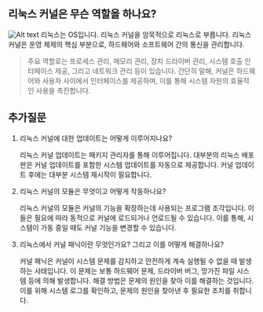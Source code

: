 ## 리눅스 커널은 무슨 역할을 하나요?
![Alt text](https://www.devkuma.com/docs/linux-kernel/process-kennel-devices.png)
리눅스는 OS입니다. 리눅스 커널을 암묵적으로 리눅스로 부릅니다.
리눅스 커널은 운영 체제의 핵심 부분으로, 하드웨어와 소프트웨어 간의 통신을 관리합니다. 
> 주요 역할로는 프로세스 관리, 메모리 관리, 장치 드라이버 관리, 시스템 호출 인터페이스 제공, 그리고 네트워크 관리 등이 있습니다. 간단히 말해, 커널은 하드웨어와 사용자 사이에서 인터페이스를 제공하며, 이를 통해 시스템 자원의 효율적인 사용을 촉진합니다.

## 추가질문
1. 리눅스 커널에 대한 업데이트는 어떻게 이루어지나요?

    리눅스 커널 업데이트는 패키지 관리자를 통해 이루어집니다. 대부분의 리눅스 배포판은 커널 업데이트를 포함한 시스템 업데이트를 자동으로 제공합니다. 커널 업데이트 후에는 대부분 시스템 재시작이 필요합니다.

2. 리눅스 커널의 모듈은 무엇이고 어떻게 작동하나요?

    리눅스 커널의 모듈은 커널의 기능을 확장하는데 사용되는 프로그램 조각입니다. 이들은 필요에 따라 동적으로 커널에 로드되거나 언로드될 수 있습니다. 이를 통해, 시스템이 가동 중일 때도 커널 기능을 변경할 수 있습니다.

3. 리눅스에서 커널 패닉이란 무엇인가요? 그리고 이를 어떻게 해결하나요?

    커널 패닉은 커널이 시스템 문제를 감지하고 안전하게 계속 실행될 수 없을 때 발생하는 사태입니다. 이 문제는 보통 하드웨어 문제, 드라이버 버그, 망가진 파일 시스템 등에 의해 발생합니다. 해결 방법은 문제의 원인을 찾아 이를 해결하는 것입니다. 이를 위해 시스템 로그를 확인하고, 문제의 원인을 찾아낸 후 필요한 조치를 취합니다.